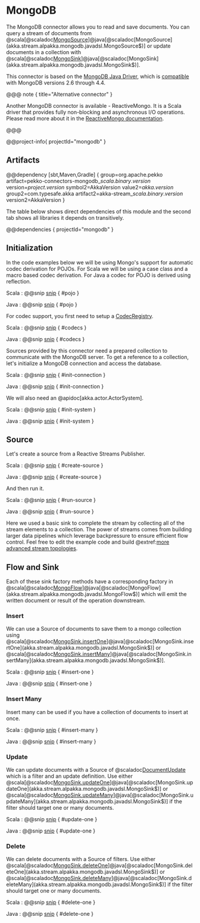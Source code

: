 # MongoDB

The MongoDB connector allows you to read and save documents.
You can query a stream of documents from @scala[@scaladoc[MongoSource](akka.stream.alpakka.mongodb.scaladsl.MongoSource$)]@java[@scaladoc[MongoSource](akka.stream.alpakka.mongodb.javadsl.MongoSource$)] or update documents in a collection with @scala[@scaladoc[MongoSink](akka.stream.alpakka.mongodb.scaladsl.MongoSink$)]@java[@scaladoc[MongoSink](akka.stream.alpakka.mongodb.javadsl.MongoSink$)].

This connector is based on the [MongoDB Java Driver](https://mongodb.github.io/mongo-java-driver/), which is [compatible](https://docs.mongodb.com/drivers/scala#compatibility) with MongoDB versions 2.6 through 4.4.

@@@ note { title="Alternative connector" }

Another MongoDB connector is available - ReactiveMongo.
It is a Scala driver that provides fully non-blocking and asynchronous I/O operations.
Please read more about it in the [ReactiveMongo documentation](http://reactivemongo.org).

@@@

@@project-info{ projectId="mongodb" }


## Artifacts

@@dependency [sbt,Maven,Gradle] {
  group=org.apache.pekko
  artifact=pekko-connectors-mongodb_$scala.binary.version$
  version=$project.version$
  symbol2=AkkaVersion
  value2=$akka.version$
  group2=com.typesafe.akka
  artifact2=akka-stream_$scala.binary.version$
  version2=AkkaVersion
}

The table below shows direct dependencies of this module and the second tab shows all libraries it depends on transitively.

@@dependencies { projectId="mongodb" }


## Initialization

In the code examples below we will be using Mongo's support for automatic codec derivation for POJOs.
For Scala we will be using a case class and a macro based codec derivation.
For Java a codec for POJO is derived using reflection.

Scala
: @@snip [snip](/mongodb/src/test/scala/docs/scaladsl/MongoSourceSpec.scala) { #pojo }

Java
: @@snip [snip](/mongodb/src/test/java/docs/javadsl/Number.java) { #pojo }

For codec support, you first need to setup a [CodecRegistry](https://mongodb.github.io/mongo-java-driver/4.1/apidocs/bson/org/bson/codecs/configuration/CodecRegistry.html).

Scala
: @@snip [snip](/mongodb/src/test/scala/docs/scaladsl/MongoSourceSpec.scala) { #codecs }

Java
: @@snip [snip](/mongodb/src/test/java/docs/javadsl/MongoSourceTest.java) { #codecs }

Sources provided by this connector need a prepared collection to communicate with the MongoDB server.
To get a reference to a collection, let's initialize a MongoDB connection and access the database.

Scala
: @@snip [snip](/mongodb/src/test/scala/docs/scaladsl/MongoSourceSpec.scala) { #init-connection }

Java
: @@snip [snip](/mongodb/src/test/java/docs/javadsl/MongoSourceTest.java) { #init-connection }

We will also need an @apidoc[akka.actor.ActorSystem].

Scala
: @@snip [snip](/mongodb/src/test/scala/docs/scaladsl/MongoSourceSpec.scala) { #init-system }

Java
: @@snip [snip](/mongodb/src/test/java/docs/javadsl/MongoSourceTest.java) { #init-system }


## Source

Let's create a source from a Reactive Streams Publisher.

Scala
: @@snip [snip](/mongodb/src/test/scala/docs/scaladsl/MongoSourceSpec.scala) { #create-source }

Java
: @@snip [snip](/mongodb/src/test/java/docs/javadsl/MongoSourceTest.java) { #create-source }

And then run it.

Scala
: @@snip [snip](/mongodb/src/test/scala/docs/scaladsl/MongoSourceSpec.scala) { #run-source }

Java
: @@snip [snip](/mongodb/src/test/java/docs/javadsl/MongoSourceTest.java) { #run-source }

Here we used a basic sink to complete the stream by collecting all of the stream elements to a collection.
The power of streams comes from building larger data pipelines which leverage backpressure to ensure efficient flow control.
Feel free to edit the example code and build @extref:[more advanced stream topologies](akka:stream/stream-introduction.html).

## Flow and Sink

Each of these sink factory methods have a corresponding factory in @scala[@scaladoc[MongoFlow](akka.stream.alpakka.mongodb.scaladsl.MongoFlow$)]@java[@scaladoc[MongoFlow](akka.stream.alpakka.mongodb.javadsl.MongoFlow$)] which will emit the written document or result of the operation downstream.

### Insert

We can use a Source of documents to save them to a mongo collection using @scala[@scaladoc[MongoSink.insertOne](akka.stream.alpakka.mongodb.scaladsl.MongoSink$)]@java[@scaladoc[MongoSink.insertOne](akka.stream.alpakka.mongodb.javadsl.MongoSink$)] or @scala[@scaladoc[MongoSink.insertMany](akka.stream.alpakka.mongodb.scaladsl.MongoSink$)]@java[@scaladoc[MongoSink.insertMany](akka.stream.alpakka.mongodb.javadsl.MongoSink$)].

Scala
: @@snip [snip](/mongodb/src/test/scala/docs/scaladsl/MongoSinkSpec.scala) { #insert-one }

Java
: @@snip [snip](/mongodb/src/test/java/docs/javadsl/MongoSinkTest.java) { #insert-one }

### Insert Many

Insert many can be used if you have a collection of documents to insert at once.

Scala
: @@snip [snip](/mongodb/src/test/scala/docs/scaladsl/MongoSinkSpec.scala) { #insert-many }

Java
: @@snip [snip](/mongodb/src/test/java/docs/javadsl/MongoSinkTest.java) { #insert-many }

### Update

We can update documents with a Source of @scaladoc[DocumentUpdate](akka.stream.alpakka.mongodb.DocumentUpdate) which is a filter and an update definition.
Use either @scala[@scaladoc[MongoSink.updateOne](akka.stream.alpakka.mongodb.scaladsl.MongoSink$)]@java[@scaladoc[MongoSink.updateOne](akka.stream.alpakka.mongodb.javadsl.MongoSink$)] or @scala[@scaladoc[MongoSink.updateMany](akka.stream.alpakka.mongodb.scaladsl.MongoSink$)]@java[@scaladoc[MongoSink.updateMany](akka.stream.alpakka.mongodb.javadsl.MongoSink$)] if the filter should target one or many documents.

Scala
: @@snip [snip](/mongodb/src/test/scala/docs/scaladsl/MongoSinkSpec.scala) { #update-one }

Java
: @@snip [snip](/mongodb/src/test/java/docs/javadsl/MongoSinkTest.java) { #update-one }

### Delete

We can delete documents with a Source of filters.
Use either @scala[@scaladoc[MongoSink.deleteOne](akka.stream.alpakka.mongodb.scaladsl.MongoSink$)]@java[@scaladoc[MongoSink.deleteOne](akka.stream.alpakka.mongodb.javadsl.MongoSink$)] or @scala[@scaladoc[MongoSink.deleteMany](akka.stream.alpakka.mongodb.scaladsl.MongoSink$)]@java[@scaladoc[MongoSink.deleteMany](akka.stream.alpakka.mongodb.javadsl.MongoSink$)] if the filter should target one or many documents.

Scala
: @@snip [snip](/mongodb/src/test/scala/docs/scaladsl/MongoSinkSpec.scala) { #delete-one }

Java
: @@snip [snip](/mongodb/src/test/java/docs/javadsl/MongoSinkTest.java) { #delete-one }
